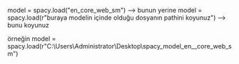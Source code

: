 
model = spacy.load("en_core_web_sm") --> bunun yerine
model = spacy.load(r"buraya modelin içinde olduğu dosyanın pathini koyunuz") --> bunu koyunuz

örneğin 
model = spacy.load(r"C:\Users\Administrator\Desktop\spacy_model_en__core_web_sm") 
